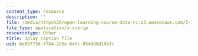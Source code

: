 ```yaml
---
content_type: resource
description: ''
file: /media/https%3A/open-learning-course-data-rc.s3.amazonaws.com/5-112-principles-of-chemical-science-fall-2005/be09773d7f842e5e649c0548d0d19bfc_JrL2jlkoRUY.srt
file_type: application/x-subrip
resourcetype: Other
title: 3play caption file
uid: be09773d-7f84-2e5e-649c-0548d0d19bfc
---
```

